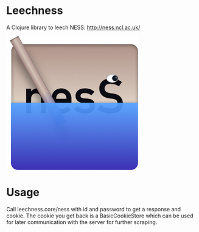 # Leechness

A Clojure library to leech NESS: http://ness.ncl.ac.uk/

![LeechNESS Icon](/resources/leechness.png "LeechNESS")

# Usage

Call leechness.core/ness with id and password to get a response and
cookie. The cookie you get back is a BasicCookieStore which can be
used for later communication with the server for further scraping.


